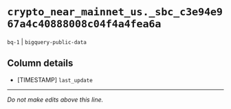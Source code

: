 # `crypto_near_mainnet_us._sbc_c3e94e967a4c40888008c04f4a4fea6a`
`bq-1` | `bigquery-public-data`

## Column details
* [TIMESTAMP] `last_update`

-------------------------------------------------------------------------------
*Do not make edits above this line.*

